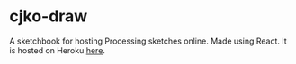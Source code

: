 # cjko-draw
A sketchbook for hosting Processing sketches online. Made using React. 
It is hosted on Heroku [here](https://cjko-sketchbook.herokuapp.com/admin/SketchThree).
